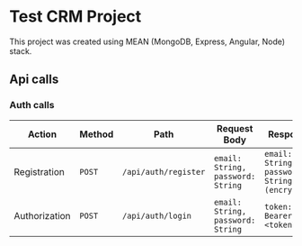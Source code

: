 # Test CRM Project

This project was created using MEAN (MongoDB, Express, Angular, Node) stack.

## Api calls

### Auth calls

Action | Method | Path | Request Body | Response
--- | --- | --- | --- | ---
Registration | `POST` | `/api/auth/register` | `email: String, password: String` | `email: String, password: String (encrypted)`
Authorization | `POST` | `/api/auth/login` | `email: String, password: String` | `token: Bearer \<token\>`